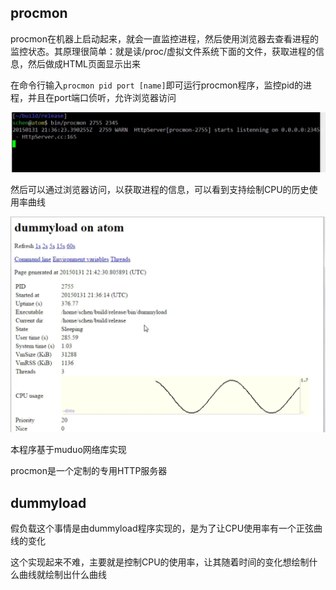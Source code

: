 ## procmon

procmon在机器上启动起来，就会一直监控进程，然后使用浏览器去查看进程的监控状态。其原理很简单：就是读/proc/虚拟文件系统下面的文件，获取进程的信息，然后做成HTML页面显示出来

在命令行输入`procmon pid port [name]`即可运行procmon程序，监控pid的进程，并且在port端口侦听，允许浏览器访问

![image](./image/01.png)

然后可以通过浏览器访问，以获取进程的信息，可以看到支持绘制CPU的历史使用率曲线

![image](./image/02.png)

本程序基于muduo网络库实现

procmon是一个定制的专用HTTP服务器

## dummyload

假负载这个事情是由dummyload程序实现的，是为了让CPU使用率有一个正弦曲线的变化

这个实现起来不难，主要就是控制CPU的使用率，让其随着时间的变化想绘制什么曲线就绘制出什么曲线